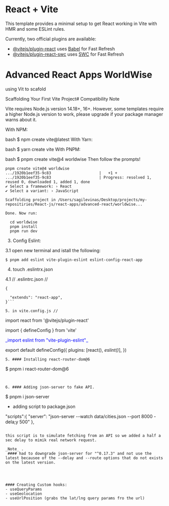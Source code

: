 # React + Vite

This template provides a minimal setup to get React working in Vite with HMR and some ESLint rules.

Currently, two official plugins are available:

- [@vitejs/plugin-react](https://github.com/vitejs/vite-plugin-react/blob/main/packages/plugin-react/README.md) uses [Babel](https://babeljs.io/) for Fast Refresh
- [@vitejs/plugin-react-swc](https://github.com/vitejs/vite-plugin-react-swc) uses [SWC](https://swc.rs/) for Fast Refresh


# Advanced React Apps WorldWise


using Vit to scafold 

Scaffolding Your First Vite Project#
Compatibility Note

Vite requires Node.js version 14.18+, 16+. However, some templates require a higher Node.js version to work, please upgrade if your package manager warns about it.

With NPM:

bash
$ npm create vite@latest
With Yarn:

bash
$ yarn create vite
With PNPM:

bash
$ pnpm create vite@4 worldwise
Then follow the prompts!

```
pnpm create vite@4 worldwise
.../1920b1eef35-9c83                     |   +1 +
.../1920b1eef35-9c83                     | Progress: resolved 1, reused 0, downloaded 1, added 1, done
✔ Select a framework: › React
✔ Select a variant: › JavaScript

Scaffolding project in /Users/sagilevinas/Desktop/projects/my-repositiries/React-js/react-apps/advanced-react/worldwise...

Done. Now run:

  cd worldwise
  pnpm install
  pnpm run dev

  ```

  3. Config Eslint:

  3.1 open new terminal and istall the following:


  ```
  $ pnpm add eslint vite-plugin-eslint eslint-config-react-app
  ```

4. touch .eslintrx.json

4.1 // .eslintrc.json //
```
{

  "extends": "react-app",
}```

5. in vite.config.js //

```
import react from '@vitejs/plugin-react' 

import { defineConfig } from 'vite' 

<p style="color: blue;">
_import eslint from "vite-plugin-eslint"_
</p>


export default defineConfig({
  plugins: [react(), _eslint()_],
})

```
5. #### Installing react-router-dom@6

```
$ pnpm i react-router-dom@6
```


6. #### Adding json-server to fake API.

```
$ pnpm i json-server

- adding script to package.json

"scripts":{
  "server": "json-server --watch data/cities.json --port 8000 -dela;y 500"
},

```

this script is to simulate fetching from an API so we added a half a sec delay to mimik real network request.

_Note_ . 
 #### had to downgrade json-server for "^0.17.3" and not use the latest becausee of the --delay and --route options that do not exists on the latest version.




#### Creating Custom hooks: 
- useQueryParams
- useGeolocation
- useUrlPosition (grabs the lat/lng query params fro the url)